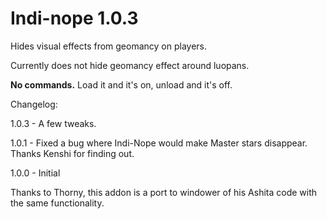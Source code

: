 # Indi-nope 1.0.3
Hides visual effects from geomancy on players.
 
Currently does not hide geomancy effect around luopans.
 
**No commands.** Load it and it's on, unload and it's off.
 
Changelog:
 
1.0.3 - A few tweaks.

1.0.1 - Fixed a bug where Indi-Nope would make Master stars disappear. Thanks Kenshi for finding out.

1.0.0 - Initial
 
Thanks to Thorny, this addon is a port to windower of his Ashita code with the same functionality.
